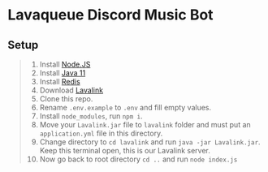 # Lavaqueue Discord Music Bot

## Setup

>   1. Install [Node.JS](https://nodejs.org/en/)
>   2. Install [Java 11](https://www.oracle.com/technetwork/java/javase/downloads/jdk11-downloads-5066655.html)
>   3. Install [Redis](https://github.com/MicrosoftArchive/redis/releases)
>   4. Download [Lavalink](https://github.com/Frederikam/Lavalink/releases)
>   5. Clone this repo.
>   6. Rename `.env.example` to `.env` and fill empty values.
>   7. Install `node_modules`, run `npm i`.
>   8. Move your `Lavalink.jar` file to `lavalink` folder and must put an `application.yml` file in this directory.
>   9. Change directory to `cd lavalink` and run `java -jar Lavalink.jar`. Keep this terminal open, this is our Lavalink server.
>   10. Now go back to root directory `cd ..` and run `node index.js`